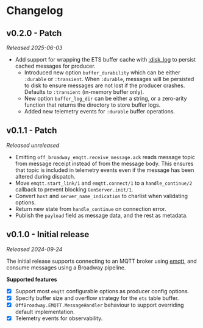 # Changelog

## v0.2.0 - Patch

_Released 2025-06-03_

- Add support for wrapping the ETS buffer cache with [:disk_log](https://www.erlang.org/docs/17/man/disk_log) to persist cached messages for producer.
  - Introduced new option `buffer_durability` which can be either `:durable` or `:transient`. When `:durable`, 
    messages will be persisted to disk to ensure messages are not lost if the producer crashes. Defaults to
    `:transient` (in-memory buffer only).
  - New option `buffer_log_dir` can be either a string, or a zero-arity function that returns the directory to
    store buffer logs.
  - Added new telemetry events for `:durable` buffer operations.

## v0.1.1 - Patch

_Released unreleased_

- Emitting `off_broadway_emqtt.receive_message.ack` reads message topic from message receipt instead of from the message body.
 This ensures that topic is included in telemetry events even if the message has been altered during dispatch.
- Move `emqtt.start_link/1` and `emqtt.connect/1` to a `handle_continue/2` callback to prevent blocking `GenServer.init/1`.
- Convert `host` and `server_name_indication` to charlist when validating options.
- Return new state from `handle_continue` on connection error.
- Publish the `payload` field as message data, and the rest as metadata.

## v0.1.0 - Initial release

_Released 2024-09-24_

The initial release supports connecting to an MQTT broker using  [emqtt](https://github.com/emqx/emqtt), 
and consume messages using a Broadway pipeline.

**Supported features**
- [x] Support most  `emqtt` configurable options as producer config options.
- [x] Specify buffer size and overflow strategy for the `ets` table buffer.
- [x] `OffBroadway.EMQTT.MessageHandler` behaviour to support overriding default implementation.
- [x] Telemetry events for observability.
